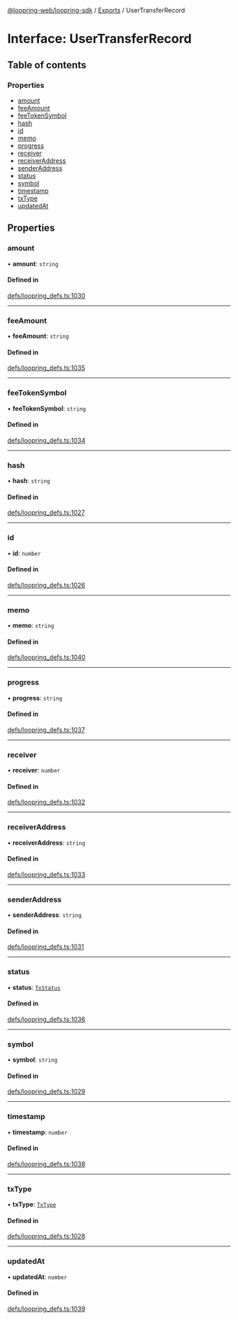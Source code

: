 [@loopring-web/loopring-sdk](../README.md) / [Exports](../modules.md) / UserTransferRecord

# Interface: UserTransferRecord

## Table of contents

### Properties

- [amount](UserTransferRecord.md#amount)
- [feeAmount](UserTransferRecord.md#feeamount)
- [feeTokenSymbol](UserTransferRecord.md#feetokensymbol)
- [hash](UserTransferRecord.md#hash)
- [id](UserTransferRecord.md#id)
- [memo](UserTransferRecord.md#memo)
- [progress](UserTransferRecord.md#progress)
- [receiver](UserTransferRecord.md#receiver)
- [receiverAddress](UserTransferRecord.md#receiveraddress)
- [senderAddress](UserTransferRecord.md#senderaddress)
- [status](UserTransferRecord.md#status)
- [symbol](UserTransferRecord.md#symbol)
- [timestamp](UserTransferRecord.md#timestamp)
- [txType](UserTransferRecord.md#txtype)
- [updatedAt](UserTransferRecord.md#updatedat)

## Properties

### amount

• **amount**: `string`

#### Defined in

[defs/loopring_defs.ts:1030](https://github.com/Loopring/loopring_sdk/blob/9d83b66/src/defs/loopring_defs.ts#L1030)

___

### feeAmount

• **feeAmount**: `string`

#### Defined in

[defs/loopring_defs.ts:1035](https://github.com/Loopring/loopring_sdk/blob/9d83b66/src/defs/loopring_defs.ts#L1035)

___

### feeTokenSymbol

• **feeTokenSymbol**: `string`

#### Defined in

[defs/loopring_defs.ts:1034](https://github.com/Loopring/loopring_sdk/blob/9d83b66/src/defs/loopring_defs.ts#L1034)

___

### hash

• **hash**: `string`

#### Defined in

[defs/loopring_defs.ts:1027](https://github.com/Loopring/loopring_sdk/blob/9d83b66/src/defs/loopring_defs.ts#L1027)

___

### id

• **id**: `number`

#### Defined in

[defs/loopring_defs.ts:1026](https://github.com/Loopring/loopring_sdk/blob/9d83b66/src/defs/loopring_defs.ts#L1026)

___

### memo

• **memo**: `string`

#### Defined in

[defs/loopring_defs.ts:1040](https://github.com/Loopring/loopring_sdk/blob/9d83b66/src/defs/loopring_defs.ts#L1040)

___

### progress

• **progress**: `string`

#### Defined in

[defs/loopring_defs.ts:1037](https://github.com/Loopring/loopring_sdk/blob/9d83b66/src/defs/loopring_defs.ts#L1037)

___

### receiver

• **receiver**: `number`

#### Defined in

[defs/loopring_defs.ts:1032](https://github.com/Loopring/loopring_sdk/blob/9d83b66/src/defs/loopring_defs.ts#L1032)

___

### receiverAddress

• **receiverAddress**: `string`

#### Defined in

[defs/loopring_defs.ts:1033](https://github.com/Loopring/loopring_sdk/blob/9d83b66/src/defs/loopring_defs.ts#L1033)

___

### senderAddress

• **senderAddress**: `string`

#### Defined in

[defs/loopring_defs.ts:1031](https://github.com/Loopring/loopring_sdk/blob/9d83b66/src/defs/loopring_defs.ts#L1031)

___

### status

• **status**: [`TxStatus`](../enums/TxStatus.md)

#### Defined in

[defs/loopring_defs.ts:1036](https://github.com/Loopring/loopring_sdk/blob/9d83b66/src/defs/loopring_defs.ts#L1036)

___

### symbol

• **symbol**: `string`

#### Defined in

[defs/loopring_defs.ts:1029](https://github.com/Loopring/loopring_sdk/blob/9d83b66/src/defs/loopring_defs.ts#L1029)

___

### timestamp

• **timestamp**: `number`

#### Defined in

[defs/loopring_defs.ts:1038](https://github.com/Loopring/loopring_sdk/blob/9d83b66/src/defs/loopring_defs.ts#L1038)

___

### txType

• **txType**: [`TxType`](../enums/TxType.md)

#### Defined in

[defs/loopring_defs.ts:1028](https://github.com/Loopring/loopring_sdk/blob/9d83b66/src/defs/loopring_defs.ts#L1028)

___

### updatedAt

• **updatedAt**: `number`

#### Defined in

[defs/loopring_defs.ts:1039](https://github.com/Loopring/loopring_sdk/blob/9d83b66/src/defs/loopring_defs.ts#L1039)
